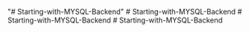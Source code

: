 "# Starting-with-MYSQL-Backend" 
#   S t a r t i n g - w i t h - M Y S Q L - B a c k e n d  
 #   S t a r t i n g - w i t h - M Y S Q L - B a c k e n d  
 #   S t a r t i n g - w i t h - M Y S Q L - B a c k e n d  
 